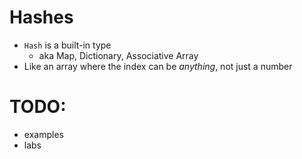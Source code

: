 # Hashes

* `Hash` is a built-in type
  * aka Map, Dictionary, Associative Array
* Like an array where the index can be *anything*, not just a number

# TODO: 

* examples
* labs


